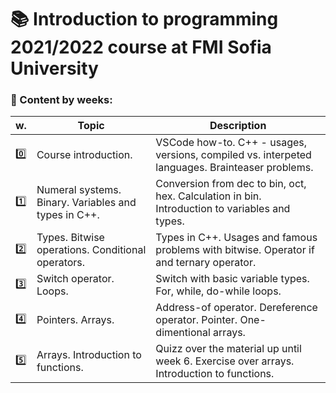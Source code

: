 # :books: Introduction to programming 2021/2022 course at FMI Sofia University 

###  :pushpin: Content by weeks: 
| w. | Topic | Description |
|------|-------|-------------|
|:zero:| Course introduction.| VSCode how-to. C++ - usages, versions, compiled vs. interpeted languages. Brainteaser problems.| 
|:one:| Numeral systems. Binary. Variables and types in C++.| Conversion from dec to bin, oct, hex. Calculation in bin. Introduction to variables and types.| 
|:two:| Types. Bitwise operations. Conditional operators.| Types in C++. Usages and famous problems with bitwise. Operator if and ternary operator.|  
|:three:| Switch operator. Loops.| Switch with basic variable types. For, while, do-while loops.| 
|:four:| Pointers. Arrays. | Address-of operator. Dereference operator. Pointer. One-dimentional arrays. | 
|:five:| Arrays. Introduction to functions. | Quizz over the material up until week 6. Exercise over arrays. Introduction to functions. | 
